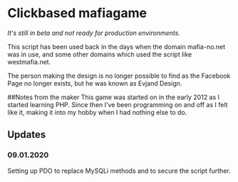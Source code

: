 # Clickbased mafiagame
_It's still in beta and not ready for production environments._

This script has been used back in the days when the domain mafia-no.net was in use, and some other domains which used
 the script like westmafia.net.
 
The person making the design is no longer possible to find as the Facebook Page no longer exists, but he was known as
 Evjand Design.

##Notes from the maker
This game was started on in the early 2012 as I started learning PHP. Since then I've been programming on and off as
 I felt like it, making it into my hobby when I had nothing else to do.
## Updates
### 09.01.2020
Setting up PDO to replace MySQLi methods and to secure the script further.